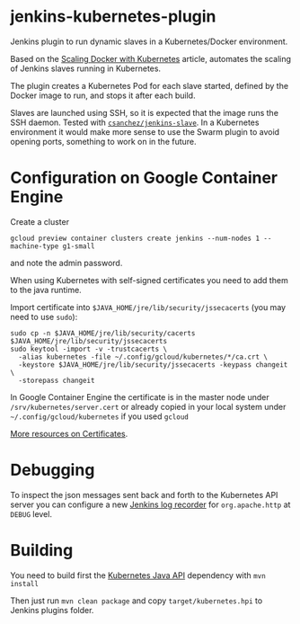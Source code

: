 jenkins-kubernetes-plugin
=========================

Jenkins plugin to run dynamic slaves in a Kubernetes/Docker environment.

Based on the [Scaling Docker with Kubernetes](http://www.infoq.com/articles/scaling-docker-with-kubernetes) article,
automates the scaling of Jenkins slaves running in Kubernetes.

The plugin creates a Kubernetes Pod for each slave started,
defined by the Docker image to run, and stops it after each build.

Slaves are launched using SSH, so it is expected that the image runs the SSH daemon.
Tested with [`csanchez/jenkins-slave`](https://registry.hub.docker.com/u/csanchez/jenkins-slave/).
In a Kubernetes environment it would make more sense to use the Swarm plugin to avoid opening ports,
something to work on in the future.


# Configuration on Google Container Engine

Create a cluster 

    gcloud preview container clusters create jenkins --num-nodes 1 --machine-type g1-small

and note the admin password.


When using Kubernetes with self-signed certificates you need to add them to the java runtime.

Import certificate into `$JAVA_HOME/jre/lib/security/jssecacerts`
(you may need to use `sudo`):

    sudo cp -n $JAVA_HOME/jre/lib/security/cacerts $JAVA_HOME/jre/lib/security/jssecacerts
    sudo keytool -import -v -trustcacerts \
      -alias kubernetes -file ~/.config/gcloud/kubernetes/*/ca.crt \
      -keystore $JAVA_HOME/jre/lib/security/jssecacerts -keypass changeit \
      -storepass changeit

In Google Container Engine the certificate is in the master node under `/srv/kubernetes/server.cert`
or already copied in your local system under `~/.config/gcloud/kubernetes` if you used `gcloud`

[More resources on Certificates](http://erikzaadi.com/2011/09/09/connecting-jenkins-to-self-signed-certificated-servers/).

# Debugging

To inspect the json messages sent back and forth to the Kubernetes API server you can configure
a new [Jenkins log recorder](https://wiki.jenkins-ci.org/display/JENKINS/Logging) for `org.apache.http`
at `DEBUG` level.


# Building

You need to build first the [Kubernetes Java API](https://github.com/carlossg/KubernetesAPIJavaClient) dependency with `mvn install`

Then just run `mvn clean package` and copy `target/kubernetes.hpi` to Jenkins plugins folder.
